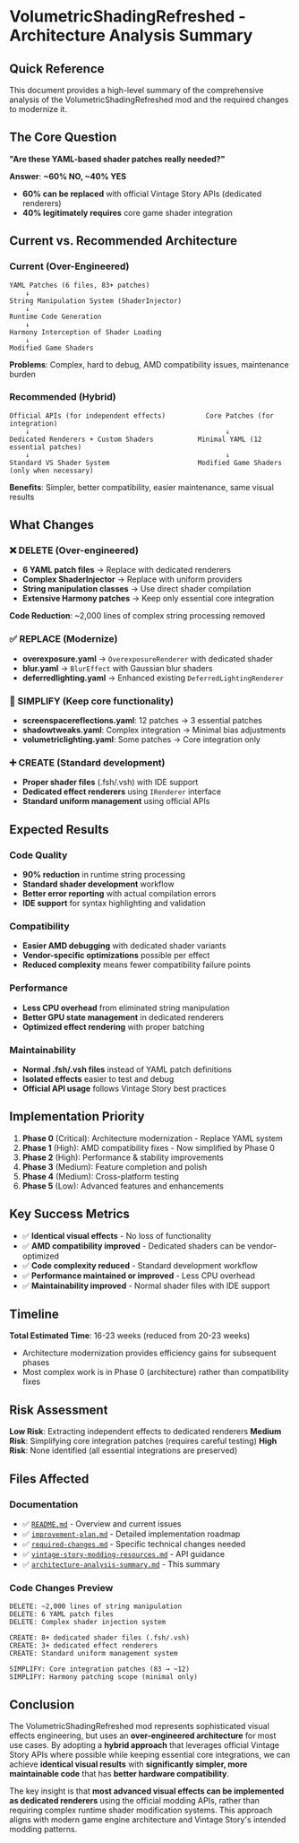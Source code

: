 # VolumetricShadingRefreshed - Architecture Analysis Summary

## Quick Reference

This document provides a high-level summary of the comprehensive analysis of the VolumetricShadingRefreshed mod and the required changes to modernize it.

## The Core Question

**"Are these YAML-based shader patches really needed?"**

**Answer**: **~60% NO, ~40% YES**

- **60% can be replaced** with official Vintage Story APIs (dedicated renderers)
- **40% legitimately requires** core game shader integration

## Current vs. Recommended Architecture

### Current (Over-Engineered)
```
YAML Patches (6 files, 83+ patches) 
    ↓
String Manipulation System (ShaderInjector)
    ↓  
Runtime Code Generation
    ↓
Harmony Interception of Shader Loading
    ↓
Modified Game Shaders
```

**Problems**: Complex, hard to debug, AMD compatibility issues, maintenance burden

### Recommended (Hybrid)
```
Official APIs (for independent effects)          Core Patches (for integration)
    ↓                                                 ↓
Dedicated Renderers + Custom Shaders           Minimal YAML (12 essential patches)
    ↓                                                 ↓
Standard VS Shader System                      Modified Game Shaders (only when necessary)
```

**Benefits**: Simpler, better compatibility, easier maintenance, same visual results

## What Changes

### ❌ DELETE (Over-engineered)
- **6 YAML patch files** → Replace with dedicated renderers
- **Complex ShaderInjector** → Replace with uniform providers
- **String manipulation classes** → Use direct shader compilation
- **Extensive Harmony patches** → Keep only essential core integration

**Code Reduction**: ~2,000 lines of complex string processing removed

### ✅ REPLACE (Modernize)
- **overexposure.yaml** → `OverexposureRenderer` with dedicated shader
- **blur.yaml** → `BlurEffect` with Gaussian blur shaders
- **deferredlighting.yaml** → Enhanced existing `DeferredLightingRenderer`

### 🔧 SIMPLIFY (Keep core functionality)
- **screenspacereflections.yaml**: 12 patches → 3 essential patches
- **shadowtweaks.yaml**: Complex integration → Minimal bias adjustments
- **volumetriclighting.yaml**: Some patches → Core integration only

### ➕ CREATE (Standard development)
- **Proper shader files** (.fsh/.vsh) with IDE support
- **Dedicated effect renderers** using `IRenderer` interface
- **Standard uniform management** using official APIs

## Expected Results

### Code Quality
- **90% reduction** in runtime string processing
- **Standard shader development** workflow
- **Better error reporting** with actual compilation errors
- **IDE support** for syntax highlighting and validation

### Compatibility  
- **Easier AMD debugging** with dedicated shader variants
- **Vendor-specific optimizations** possible per effect
- **Reduced complexity** means fewer compatibility failure points

### Performance
- **Less CPU overhead** from eliminated string manipulation
- **Better GPU state management** in dedicated renderers
- **Optimized effect rendering** with proper batching

### Maintainability
- **Normal .fsh/.vsh files** instead of YAML patch definitions
- **Isolated effects** easier to test and debug
- **Official API usage** follows Vintage Story best practices

## Implementation Priority

1. **Phase 0** (Critical): Architecture modernization - Replace YAML system
2. **Phase 1** (High): AMD compatibility fixes - Now simplified by Phase 0  
3. **Phase 2** (High): Performance & stability improvements
4. **Phase 3** (Medium): Feature completion and polish
5. **Phase 4** (Medium): Cross-platform testing
6. **Phase 5** (Low): Advanced features and enhancements

## Key Success Metrics

- ✅ **Identical visual effects** - No loss of functionality
- ✅ **AMD compatibility improved** - Dedicated shaders can be vendor-optimized
- ✅ **Code complexity reduced** - Standard development workflow
- ✅ **Performance maintained or improved** - Less CPU overhead
- ✅ **Maintainability improved** - Normal shader files with IDE support

## Timeline

**Total Estimated Time**: 16-23 weeks (reduced from 20-23 weeks)
- Architecture modernization provides efficiency gains for subsequent phases
- Most complex work is in Phase 0 (architecture) rather than compatibility fixes

## Risk Assessment

**Low Risk**: Extracting independent effects to dedicated renderers
**Medium Risk**: Simplifying core integration patches (requires careful testing)
**High Risk**: None identified (all essential integrations are preserved)

## Files Affected

### Documentation
- ✅ [`README.md`](./README.md) - Overview and current issues
- ✅ [`improvement-plan.md`](./improvement-plan.md) - Detailed implementation roadmap  
- ✅ [`required-changes.md`](./required-changes.md) - Specific technical changes needed
- ✅ [`vintage-story-modding-resources.md`](./vintage-story-modding-resources.md) - API guidance
- ✅ [`architecture-analysis-summary.md`](./architecture-analysis-summary.md) - This summary

### Code Changes Preview
```
DELETE: ~2,000 lines of string manipulation
DELETE: 6 YAML patch files
DELETE: Complex shader injection system

CREATE: 8+ dedicated shader files (.fsh/.vsh)
CREATE: 3+ dedicated effect renderers  
CREATE: Standard uniform management system

SIMPLIFY: Core integration patches (83 → ~12)
SIMPLIFY: Harmony patching scope (minimal only)
```

## Conclusion

The VolumetricShadingRefreshed mod represents sophisticated visual effects engineering, but uses an **over-engineered architecture** for most use cases. By adopting a **hybrid approach** that leverages official Vintage Story APIs where possible while keeping essential core integrations, we can achieve **identical visual results** with **significantly simpler, more maintainable code** that has **better hardware compatibility**.

The key insight is that **most advanced visual effects can be implemented as dedicated renderers** using the official modding APIs, rather than requiring complex runtime shader modification systems. This approach aligns with modern game engine architecture and Vintage Story's intended modding patterns.
